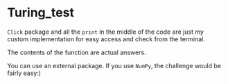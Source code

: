 # Turing_test

`Click` package and all the `print` in the middle of the code are just my custom implementation for easy access and check from the terminal.

The contents of the function are actual answers.

You can use an external package. If you use `NumPy`, the challenge would be fairly easy:)

